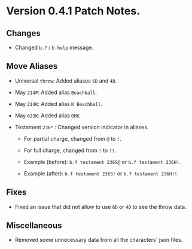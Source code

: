 # Version 0.4.1 Patch Notes.

## Changes
- Changed `b.?` / `b.help` message.

## Move Aliases
- Universal `throw`: Added aliases `6D` and `4D`.
- May `214P`: Added alias `Beachball`.
- May `214K`: Added alias `K Beachball`.
- May `623K`: Added alias `OHK`.

- Testament `236*` : Changed version indicator in aliases.
    * For partial charge, changed from `@` to `!`.
    * For full charge, changed from `!` to `!!`.

    * Example (before): `b.f testament 236S@` or `b.f testament 236H!`.
    * Example (after): `b.f testament 236S!` or `b.f testament 236H!!`.

## Fixes
- Fixed an issue that did not allow to use `6D` or `4D` to see the throw data.

## Miscellaneous
- Removed some unnecessary data from all the characters' json files.